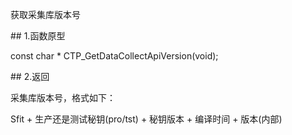 <p>获取采集库版本号</p>
<span class="anchor" id="b9268ee3-34ef-44af-a649-665de4220f5d"></span>
## 1.函数原型
<p>const char * CTP_GetDataCollectApiVersion(void);</p>
<span class="anchor" id="0c501d49-d398-4907-94b4-22464c6048e3"></span>
## 2.返回
<p>采集库版本号，格式如下：</p>
<p>Sfit + 生产还是测试秘钥(pro/tst) + 秘钥版本 + 编译时间 + 版本(内部)</p>
